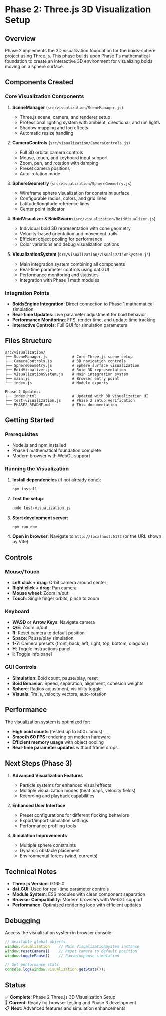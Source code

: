# Phase 2: Three.js 3D Visualization Setup

## Overview

Phase 2 implements the 3D visualization foundation for the boids-sphere project using Three.js. This phase builds upon Phase 1's mathematical foundation to create an interactive 3D environment for visualizing boids moving on a sphere surface.

## Components Created

### Core Visualization Components

1. **SceneManager** (`src/visualization/SceneManager.js`)
   - Three.js scene, camera, and renderer setup
   - Professional lighting system with ambient, directional, and rim lights
   - Shadow mapping and fog effects
   - Automatic resize handling

2. **CameraControls** (`src/visualization/CameraControls.js`)
   - Full 3D orbital camera controls
   - Mouse, touch, and keyboard input support
   - Zoom, pan, and rotation with damping
   - Preset camera positions
   - Auto-rotation mode

3. **SphereGeometry** (`src/visualization/SphereGeometry.js`)
   - Wireframe sphere visualization for constraint surface
   - Configurable radius, colors, and grid lines
   - Latitude/longitude reference lines
   - Center point indicator

4. **BoidVisualizer & BoidSwarm** (`src/visualization/BoidVisualizer.js`)
   - Individual boid 3D representation with cone geometry
   - Velocity-based orientation and movement trails
   - Efficient object pooling for performance
   - Color variations and debug visualization options

5. **VisualizationSystem** (`src/visualization/VisualizationSystem.js`)
   - Main integration system combining all components
   - Real-time parameter controls using dat.GUI
   - Performance monitoring and statistics
   - Integration with Phase 1 math modules

### Integration Points

- **BoidsEngine Integration**: Direct connection to Phase 1 mathematical simulation
- **Real-time Updates**: Live parameter adjustment for boid behavior
- **Performance Monitoring**: FPS, render time, and update time tracking
- **Interactive Controls**: Full GUI for simulation parameters

## Files Structure

```
src/visualization/
├── SceneManager.js           # Core Three.js scene setup
├── CameraControls.js         # 3D navigation controls
├── SphereGeometry.js         # Sphere surface visualization
├── BoidVisualizer.js         # Boid 3D representation
├── VisualizationSystem.js    # Main integration system
├── main.js                   # Browser entry point
└── index.js                  # Module exports

Phase 2 Updates:
├── index.html                # Updated with 3D visualization UI
├── test-visualization.js     # Phase 2 setup verification
└── PHASE2_README.md          # This documentation
```

## Getting Started

### Prerequisites
- Node.js and npm installed
- Phase 1 mathematical foundation complete
- Modern browser with WebGL support

### Running the Visualization

1. **Install dependencies** (if not already done):
   ```bash
   npm install
   ```

2. **Test the setup**:
   ```bash
   node test-visualization.js
   ```

3. **Start development server**:
   ```bash
   npm run dev
   ```

4. **Open in browser**:
   Navigate to `http://localhost:5173` (or the URL shown by Vite)

## Controls

### Mouse/Touch
- **Left click + drag**: Orbit camera around center
- **Right click + drag**: Pan camera
- **Mouse wheel**: Zoom in/out
- **Touch**: Single finger orbits, pinch to zoom

### Keyboard
- **WASD** or **Arrow Keys**: Navigate camera
- **Q/E**: Zoom in/out
- **R**: Reset camera to default position
- **Space**: Pause/play simulation
- **1-7**: Camera presets (front, back, left, right, top, bottom, diagonal)
- **H**: Toggle instructions panel
- **I**: Toggle info panel

### GUI Controls
- **Simulation**: Boid count, pause/play, reset
- **Boid Behavior**: Speed, separation, alignment, cohesion weights
- **Sphere**: Radius adjustment, visibility toggle
- **Visuals**: Trails, velocity vectors, auto-rotation

## Performance

The visualization system is optimized for:
- **High boid counts** (tested up to 500+ boids)
- **Smooth 60 FPS** rendering on modern hardware
- **Efficient memory usage** with object pooling
- **Real-time parameter updates** without frame drops

## Next Steps (Phase 3)

1. **Advanced Visualization Features**
   - Particle systems for enhanced visual effects
   - Multiple visualization modes (heat maps, velocity fields)
   - Recording and playback capabilities

2. **Enhanced User Interface**
   - Preset configurations for different flocking behaviors
   - Export/import simulation settings
   - Performance profiling tools

3. **Simulation Improvements**
   - Multiple sphere constraints
   - Dynamic obstacle placement
   - Environmental forces (wind, currents)

## Technical Notes

- **Three.js Version**: 0.165.0
- **dat.GUI**: Used for real-time parameter controls
- **Module System**: ES6 modules with clean component separation
- **Browser Compatibility**: Modern browsers with WebGL support
- **Performance**: Optimized rendering loop with efficient updates

## Debugging

Access the visualization system in browser console:
```javascript
// Available global objects
window.visualization    // Main VisualizationSystem instance
window.resetCamera()    // Reset camera to default position
window.togglePause()    // Pause/unpause simulation

// Get performance stats
console.log(window.visualization.getStats());
```

## Status

✅ **Complete**: Phase 2 Three.js 3D Visualization Setup  
🔄 **Current**: Ready for browser testing and Phase 3 development  
📋 **Next**: Advanced features and simulation enhancements
